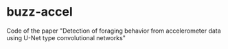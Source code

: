 # buzz-accel
Code of the paper "Detection of foraging behavior from accelerometer data using U-Net type convolutional networks"
